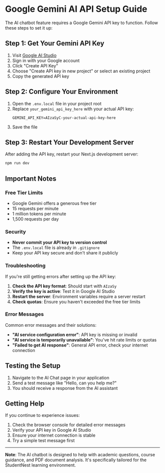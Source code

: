 # Google Gemini AI API Setup Guide

The AI chatbot feature requires a Google Gemini API key to function. Follow these steps to set it up:

## Step 1: Get Your Gemini API Key

1. Visit [Google AI Studio](https://makersuite.google.com/app/apikey)
2. Sign in with your Google account
3. Click "Create API Key"
4. Choose "Create API key in new project" or select an existing project
5. Copy the generated API key

## Step 2: Configure Your Environment

1. Open the `.env.local` file in your project root
2. Replace `your_gemini_api_key_here` with your actual API key:
   ```
   GEMINI_API_KEY=AIzaSyC-your-actual-api-key-here
   ```
3. Save the file

## Step 3: Restart Your Development Server

After adding the API key, restart your Next.js development server:

```bash
npm run dev
```

## Important Notes

### Free Tier Limits

- Google Gemini offers a generous free tier
- 15 requests per minute
- 1 million tokens per minute
- 1,500 requests per day

### Security

- **Never commit your API key to version control**
- The `.env.local` file is already in `.gitignore`
- Keep your API key secure and don't share it publicly

### Troubleshooting

If you're still getting errors after setting up the API key:

1. **Check the API key format**: Should start with `AIzaSy`
2. **Verify the key is active**: Test it in Google AI Studio
3. **Restart the server**: Environment variables require a server restart
4. **Check quotas**: Ensure you haven't exceeded the free tier limits

### Error Messages

Common error messages and their solutions:

- **"AI service configuration error"**: API key is missing or invalid
- **"AI service is temporarily unavailable"**: You've hit rate limits or quotas
- **"Failed to get AI response"**: General API error, check your internet connection

## Testing the Setup

1. Navigate to the AI Chat page in your application
2. Send a test message like "Hello, can you help me?"
3. You should receive a response from the AI assistant

## Getting Help

If you continue to experience issues:

1. Check the browser console for detailed error messages
2. Verify your API key in Google AI Studio
3. Ensure your internet connection is stable
4. Try a simple test message first

---

**Note**: The AI chatbot is designed to help with academic questions, course guidance, and PDF document analysis. It's specifically tailored for the StudentNest learning environment.
